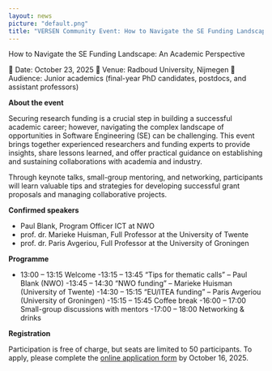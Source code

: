 ```yaml
---
layout: news
picture: "default.png"
title: "VERSEN Community Event: How to Navigate the SE Funding Landscape: An Academic Perspective"
---
```

 
How to Navigate the SE Funding Landscape: An Academic Perspective

📅 Date: October 23, 2025
📍 Venue: Radboud University, Nijmegen
👥 Audience: Junior academics (final-year PhD candidates, postdocs, and assistant professors)

**About the event**

Securing research funding is a crucial step in building a successful academic career; however, navigating the complex landscape of opportunities in Software Engineering (SE) can be challenging. This event brings together experienced researchers and funding experts to provide insights, share lessons learned, and offer practical guidance on establishing and sustaining collaborations with academia and industry.

Through keynote talks, small-group mentoring, and networking, participants will learn valuable tips and strategies for developing successful grant proposals and managing collaborative projects.

**Confirmed speakers**

- Paul Blank, Program Officer ICT at NWO
- prof. dr. Marieke Huisman, Full Professor at the University of Twente
- prof. dr. Paris Avgeriou, Full Professor at the University of Groningen

**Programme**

- 13:00 – 13:15	    Welcome
-13:15 – 13:45     “Tips for thematic calls” – Paul Blank (NWO) 
-13:45 – 14:30     “NWO funding” – Marieke Huisman (University of Twente)
-14:30 – 15:15     “EU/ITEA funding” – Paris Avgeriou (University of Groningen)
-15:15 – 15:45     Coffee break
-16:00 – 17:00     Small-group discussions with mentors
-17:00 – 18:00     Networking & drinks

**Registration**

Participation is free of charge, but seats are limited to 50 participants. 
To apply, please complete the [online application form](https://fmru.az1.qualtrics.com/jfe/form/SV_41IAjyReJEEiFYG) by October 16, 2025.